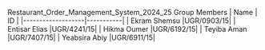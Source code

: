 Restaurant_Order_Management_System_2024_25
            Group Members
| Name              |    ID     |
|-------------------|-----------|
| Ekram Shemsu      |UGR/0903/15|
| Entisar Elias     |UGR/4241/15| 
| Hikma Oumer       |UGR/6192/15|
| Teyiba Aman       |UGR/7407/15|
| Yeabsira Abiy     |UGR/6911/15|
